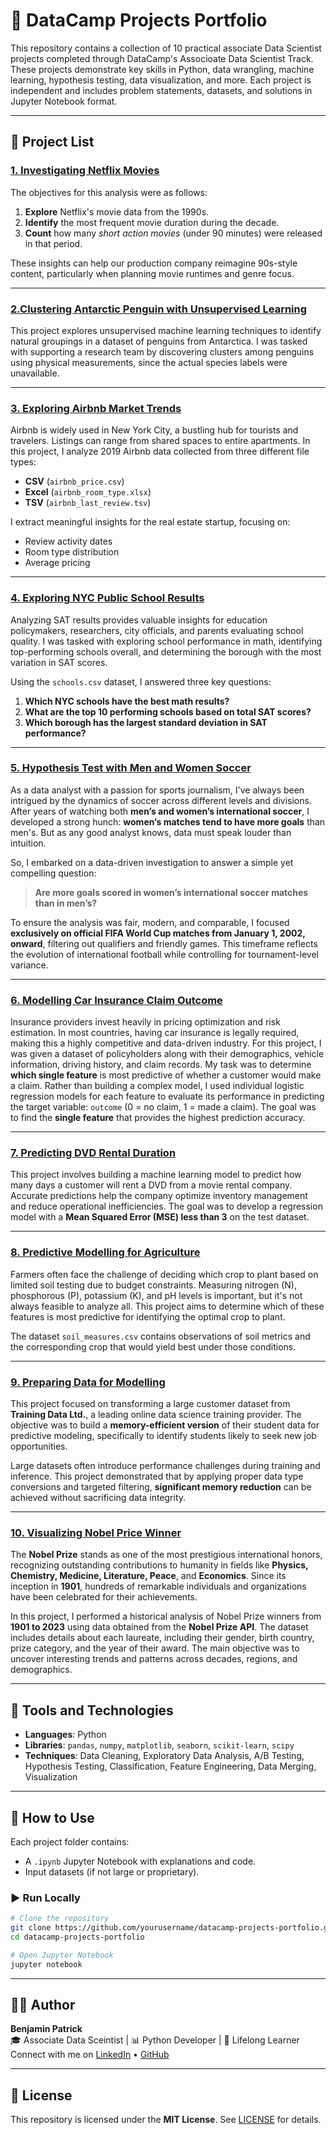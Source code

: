 # 🧪 DataCamp Projects Portfolio

This repository contains a collection of 10 practical associate Data Scientist projects completed through DataCamp's Associoate Data Scientist Track. These projects demonstrate key skills in Python, data wrangling, machine learning, hypothesis testing, data visualization, and more. Each project is independent and includes problem statements, datasets, and solutions in Jupyter Notebook format.

---

## 📁 Project List

### [1. Investigating Netflix Movies](https://github.com/Benjaminelua/DataCamp_AssociateDataScientist_Projects/tree/main/Investigating%20Netflix%20Movies)
The objectives for this analysis were as follows:

1. **Explore** Netflix's movie data from the 1990s.
2. **Identify** the most frequent movie duration during the decade.
3. **Count** how many *short action movies* (under 90 minutes) were released in that period.

These insights can help our production company reimagine 90s-style content, particularly when planning movie runtimes and genre focus.

---

### [2.Clustering Antarctic Penguin with Unsupervised Learning](https://github.com/Benjaminelua/DataCamp_AssociateDataScientist_Projects/tree/main/Clustering%20Antarctic%20Penguin%20Species)
This project explores unsupervised machine learning techniques to identify natural groupings in a dataset of penguins from Antarctica. I was tasked with supporting a research team by discovering clusters among penguins using physical measurements, since the actual species labels were unavailable.

---

### [3. Exploring Airbnb Market Trends](https://github.com/Benjaminelua/DataCamp_AssociateDataScientist_Projects/tree/main/Exploring%20Airbnb%20Market%20Trends)
Airbnb is widely used in New York City, a bustling hub for tourists and travelers. Listings can range from shared spaces to entire apartments. In this project, I analyze 2019 Airbnb data collected from three different file types:

- **CSV** (`airbnb_price.csv`)
- **Excel** (`airbnb_room_type.xlsx`)
- **TSV** (`airbnb_last_review.tsv`)

I extract meaningful insights for the real estate startup, focusing on:
- Review activity dates
- Room type distribution
- Average pricing
  
---

### [4. Exploring NYC Public School Results](https://github.com/Benjaminelua/DataCamp_AssociateDataScientist_Projects/tree/main/Exploring%20NYC%20Public%20School%20Test%20Results)
Analyzing SAT results provides valuable insights for education policymakers, researchers, city officials, and parents evaluating school quality. I was tasked with exploring school performance in math, identifying top-performing schools overall, and determining the borough with the most variation in SAT scores.

Using the `schools.csv` dataset, I answered three key questions:
1. **Which NYC schools have the best math results?**
2. **What are the top 10 performing schools based on total SAT scores?**
3. **Which borough has the largest standard deviation in SAT performance?**

---

### [5. Hypothesis Test with Men and Women Soccer](https://github.com/Benjaminelua/DataCamp_AssociateDataScientist_Projects/tree/main/Hypothesis%20Testing%20with%20Men%20and%20Women%20Soccer)
As a data analyst with a passion for sports journalism, I've always been intrigued by the dynamics of soccer across different levels and divisions. After years of watching both **men’s and women’s international soccer**, I developed a strong hunch: **women’s matches tend to have more goals** than men's. But as any good analyst knows, data must speak louder than intuition.

So, I embarked on a data-driven investigation to answer a simple yet compelling question:

> **Are more goals scored in women’s international soccer matches than in men’s?**

To ensure the analysis was fair, modern, and comparable, I focused **exclusively on official FIFA World Cup matches from January 1, 2002, onward**, filtering out qualifiers and friendly games. This timeframe reflects the evolution of international football while controlling for tournament-level variance.

---

### [6. Modelling Car Insurance Claim Outcome](https://github.com/Benjaminelua/DataCamp_AssociateDataScientist_Projects/tree/main/Modelling%20Car%20Insurance%20Claim%20Outcome)
Insurance providers invest heavily in pricing optimization and risk estimation. In most countries, having car insurance is legally required, making this a highly competitive and data-driven industry.
For this project, I was given a dataset of policyholders along with their demographics, vehicle information, driving history, and claim records. My task was to determine **which single feature** is most predictive of whether a customer would make a claim.
Rather than building a complex model, I used individual logistic regression models for each feature to evaluate its performance in predicting the target variable: `outcome` (0 = no claim, 1 = made a claim). The goal was to find the **single feature** that provides the highest prediction accuracy.

---

### [7. Predicting DVD Rental Duration](https://github.com/Benjaminelua/DataCamp_AssociateDataScientist_Projects/tree/main/Predicting%20DVD%20Rental%20Duration)
This project involves building a machine learning model to predict how many days a customer will rent a DVD from a movie rental company. Accurate predictions help the company optimize inventory management and reduce operational inefficiencies. The goal was to develop a regression model with a **Mean Squared Error (MSE) less than 3** on the test dataset.

---

### [8. Predictive Modelling for Agriculture](https://github.com/Benjaminelua/DataCamp_AssociateDataScientist_Projects/tree/main/Predictive%20Modelling%20for%20Agriculture)
Farmers often face the challenge of deciding which crop to plant based on limited soil testing due to budget constraints. Measuring nitrogen (N), phosphorous (P), potassium (K), and pH levels is important, but it's not always feasible to analyze all. This project aims to determine which of these features is most predictive for identifying the optimal crop to plant.

The dataset `soil_measures.csv` contains observations of soil metrics and the corresponding crop that would yield best under those conditions.


---

### [9. Preparing Data for Modelling](https://github.com/Benjaminelua/DataCamp_AssociateDataScientist_Projects/tree/main/Preparing%20Data%20for%20Modelling)
This project focused on transforming a large customer dataset from **Training Data Ltd.**, a leading online data science training provider. The objective was to build a **memory-efficient version** of their student data for predictive modeling, specifically to identify students likely to seek new job opportunities.

Large datasets often introduce performance challenges during training and inference. This project demonstrated that by applying proper data type conversions and targeted filtering, **significant memory reduction** can be achieved without sacrificing data integrity.

---

### [10. Visualizing Nobel Price Winner](https://github.com/Benjaminelua/DataCamp_AssociateDataScientist_Projects/tree/main/Visualizing%20Nobel%20Price%20Winners)
The **Nobel Prize** stands as one of the most prestigious international honors, recognizing outstanding contributions to humanity in fields like **Physics, Chemistry, Medicine, Literature, Peace**, and **Economics**. Since its inception in **1901**, hundreds of remarkable individuals and organizations have been celebrated for their achievements.

In this project, I performed a historical analysis of Nobel Prize winners from **1901 to 2023** using data obtained from the **Nobel Prize API**. The dataset includes details about each laureate, including their gender, birth country, prize category, and the year of their award. The main objective was to uncover interesting trends and patterns across decades, regions, and demographics.

---

## 🧰 Tools and Technologies

- **Languages**: Python
- **Libraries**: `pandas`, `numpy`, `matplotlib`, `seaborn`, `scikit-learn`, `scipy`
- **Techniques**: Data Cleaning, Exploratory Data Analysis, A/B Testing, Hypothesis Testing, Classification, Feature Engineering, Data Merging, Visualization

---

## 📌 How to Use

Each project folder contains:
- A `.ipynb` Jupyter Notebook with explanations and code.
- Input datasets (if not large or proprietary).

### ▶️ Run Locally

```bash
# Clone the repository
git clone https://github.com/yourusername/datacamp-projects-portfolio.git
cd datacamp-projects-portfolio

# Open Jupyter Notebook
jupyter notebook
```

---

## 👨‍💻 Author

**Benjamin Patrick**  
🎓 Associate Data Sceintist | 📊 Python Developer | 🧠 Lifelong Learner  
Connect with me on [LinkedIn](www.linkedin.com/in/patrick-benjamin-a0b524267) • [GitHub](https://github.com/Benjaminelua)

---

## 📄 License

This repository is licensed under the **MIT License**. See [LICENSE](./LICENSE) for details.




